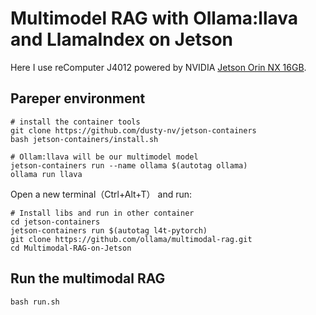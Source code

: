 # Multimodel RAG with Ollama:llava and LlamaIndex on Jetson

Here I use reComputer J4012 powered by NVIDIA [Jetson Orin NX 16GB](https://www.seeedstudio.com/reComputer-J4012-p-5586.html).
## Pareper environment

```
# install the container tools
git clone https://github.com/dusty-nv/jetson-containers
bash jetson-containers/install.sh
```

```
# Ollam:llava will be our multimodel model
jetson-containers run --name ollama $(autotag ollama)
ollama run llava
```

Open a new terminal（Ctrl+Alt+T） and run:

```
# Install libs and run in other container
cd jetson-containers
jetson-containers run $(autotag l4t-pytorch)
git clone https://github.com/ollama/multimodal-rag.git
cd Multimodal-RAG-on-Jetson
```
## Run the multimodal RAG
```
bash run.sh
```

